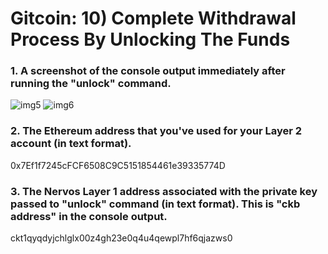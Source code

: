 # Gitcoin: 10) Complete Withdrawal Process By Unlocking The Funds

### 1. A screenshot of the console output immediately after running the "unlock" command.

![img5](https://user-images.githubusercontent.com/89472093/131891580-2a84d8b8-36f7-4867-a9c2-9e561335c397.png)
![img6](https://user-images.githubusercontent.com/89472093/131891600-6c7f0a6a-3285-416a-8dd3-269df4cf4a44.png)

### 2. The Ethereum address that you've used for your Layer 2 account (in text format).

0x7Ef1f7245cFCF6508C9C5151854461e39335774D

### 3. The Nervos Layer 1 address associated with the private key passed to "unlock" command (in text format). This is "ckb address" in the console output.

ckt1qyqdyjchlglx00z4gh23e0q4u4qewpl7hf6qjazws0
